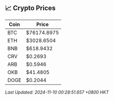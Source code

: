 ## 📈 Crypto Prices

| Coin | Price |
| ---- | ----- |
| BTC | $76174.8975 |
| ETH | $3028.6504 |
| BNB | $618.9432 |
| CRV | $0.2693 |
| ARB | $0.5946 |
| OKB | $41.4805 |
| DOGE | $0.2044 |

_Last Updated: 2024-11-10 00:28:51.657 +0800 HKT_